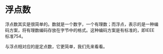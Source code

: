浮点数
=========

浮点数其实是很简单的。数就是一个数字，一个有理数；而浮点，表示的是一种编码方案，将有理数编码存放在字节中的格式。这种编码方案是有标准的，即IEEE标准754。

与浮点相对应的是定点数，它更简单，我们先来看看。

